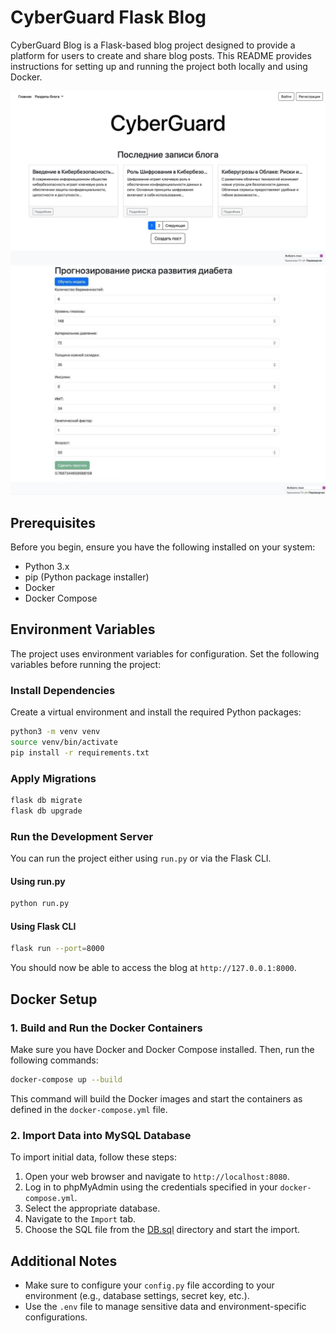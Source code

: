# CyberGuard Flask Blog

CyberGuard Blog is a Flask-based blog project designed to provide a platform for users to create and share blog posts. This README provides instructions for setting up and running the project both locally and using Docker.

![img.png](app/static/readme1.jpg)
![img_2.png](app/static/readme3.jpg)

## Prerequisites

Before you begin, ensure you have the following installed on your system:

- Python 3.x
- pip (Python package installer)
- Docker
- Docker Compose

## Environment Variables

The project uses environment variables for configuration. Set the following variables before running the project:

### Install Dependencies

Create a virtual environment and install the required Python packages:

```sh
python3 -m venv venv
source venv/bin/activate
pip install -r requirements.txt
```

### Apply Migrations

```sh
flask db migrate
flask db upgrade
```

### Run the Development Server

You can run the project either using `run.py` or via the Flask CLI.

#### Using run.py

```sh
python run.py
```

#### Using Flask CLI

```sh
flask run --port=8000
```

You should now be able to access the blog at `http://127.0.0.1:8000`.

## Docker Setup

### 1. Build and Run the Docker Containers

Make sure you have Docker and Docker Compose installed. Then, run the following commands:

```sh
docker-compose up --build
```

This command will build the Docker images and start the containers as defined in the `docker-compose.yml` file.

### 2. Import Data into MySQL Database

To import initial data, follow these steps:

1. Open your web browser and navigate to `http://localhost:8080`.
2. Log in to phpMyAdmin using the credentials specified in your `docker-compose.yml`.
3. Select the appropriate database.
4. Navigate to the `Import` tab.
5. Choose the SQL file from the [DB.sql](DB.sql) directory and start the import.

## Additional Notes

- Make sure to configure your `config.py` file according to your environment (e.g., database settings, secret key, etc.).
- Use the `.env` file to manage sensitive data and environment-specific configurations.